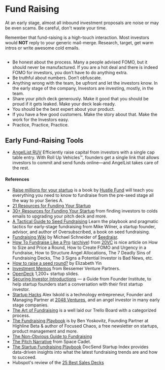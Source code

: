# Fund Raising

At an early stage, almost all inbound investment proposals are noise or may be even scams. Be careful, don't waste your time.

Remember that fund-raising is a high-touch interaction. Most investors would **NOT** reply to your generic mail-merge. Research, target, get warm intros or write awesome cold emails.

## 

- Be honest about the process. Many a people advised FOMO, but it should never be manufactured. If you are a hot deal and there is indeed FOMO for investors, you don’t have to do anything extra.
- Be truthful about numbers. Don’t obfuscate.
- Anything wrong with the team, be upfront and let the investors know. In the early stage of the company, Investors are investing, mostly, in the team.
- Share your pitch deck generously. Make it good that you should be proud if it gets leaked. Make your deck leak-ready.
- You should be the best expert about your product.
- If you have a few good customers. Make the story about that. Make the work for the Investors easy.
- Practice, Practice, Practice.

## Early Fund-Raising Tools

- [AngelList RUV](https://www.angellist.com/ruv) Efficiently raise capital from investors with a single cap table entry. With Roll Up Vehicles™, founders get a single link that allows investors to commit and send funds online—and AngelList takes care of the rest.
#### References

- [Raise millions for your startup](https://letsgo.hustlefund.vc/raise-millions) is a book by [Hustle Fund](https://www.hustlefund.vc) will teach you everything you need to know to fundraise from the pre-seed stage all the way to your Series A. 
- [21 Resources for Funding Your Startup](https://www.justgogrind.com/funding-resources/)
- [30+ Resources for Funding Your Startup](https://www.vitalize.vc/blog/funding-resources/) from finding investors to colds emails to upgrading your pitch deck and more.
- [A Tactical Guide to Seed Fundraising](https://www.beondeck.com/post/tactical-seed-fundraising) Learn the playbook and pragmatic tactics for early-stage fundraising from Mike Wilner, a startup founder, advisor, and author of Oversubscribed, a book on seed fundraising.
- [Fundraising Wiki](https://lofty-riddle-3e9.notion.site/Fundraising-Wiki-95a0ec7ff8cc479ab98fe5eaf0553f22) by Michael Schneider of [$eedraisr](https://seedraisr.com).
- [How To Fundraise Like a Pro](https://www.thetwentyminutevc.com/how-to-fundraise-like-a-pro/) ([archive](https://archive.ph/vYOss)) from [20VC](https://www.thetwentyminutevc.com) is nice article on How to Size and Price a Round, How to Create FOMO and Urgency in a Fundraise, How to Structure Angel Allocations, The 7 Deadly Sins of Fundraising Decks, The 3 Signs a Potential Investor is Bad News, etc.
- [How to raise a seed round?](https://docs.google.com/document/d/14N9R1ZNervLjIR4bi5VjfEDkOSDAFclkGMT06kHwbPI/) by Elizabeth Yin
- [Investment Memos](https://www.bvp.com/memos) from Bessemer Venture Partners.
- [OpenDeck](https://opendeck.app) 1,200+ startup slides.
- [Securing Investor Introductions](https://founderinstitute.notion.site/Securing-Investor-Introductions-Guide-50e2e587110c48bd8c8a52fbdb72910b#99fc4d67a7f548c98bf9b1a004a8d5ef) — a Guide from Founder Institute, to help startup founders start a conversation with their first startup investor.
- [Startup Hacks](https://www.startuphacks.vc) Alex Iskold is a technology entrepreneur, Founder and Managing Partner at [2048 Ventures](https://www.2048.vc), and an angel investor in many early stage companies.  
- [The Art of Fundraising](https://trello.com/b/TSv8YPKQ/the-art-of-fundraising) is a well laid our Trello Board with a categorized process.
- [The Fundraising Playbook](https://fundraising.focusedchaos.co) is by Ben Yoskovitz, Founding Partner at Highline Beta & author of Focused Chaos, a free newsletter on startups, product management and more.
- [The Non-Obvious Guide to Fundraising](https://www.nfx.com/post/the-non-obvious-guide-to-fundraising/)
- [The Pitch Narrative](https://visionquest.spacecadet.ventures/phases/pitch) from Space Cadet.
- [The Startup Fundraising Playbook](https://www.docsend.com/index/startup-fundraising/) DocSend Startup Index provides data-driven insights into what the latest fundraising trends are and how to succeed.
- Hubspot's review of the [25 Best Sales Decks](https://blog.hubspot.com/sales/sales-presentation-guidelines)